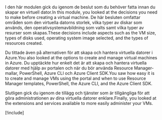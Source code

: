 <span data-ttu-id="59af9-101">I den här modulen gick du igenom de beslut som du behöver fatta innan du skapar en virtuell dator.</span><span class="sxs-lookup"><span data-stu-id="59af9-101">In this module, you looked at the decisions you need to make before creating a virtual machine.</span></span> <span data-ttu-id="59af9-102">De här besluten omfattar områden som den virtuella datorns storlek, vilka typer av diskar som används, den operativsystemavbildning som valts samt vilka typer av resurser som skapas.</span><span class="sxs-lookup"><span data-stu-id="59af9-102">These decisions include aspects such as the VM size, types of disks used, operating system image selected, and the types of resources created.</span></span>

<span data-ttu-id="59af9-103">Du tittade även på alternativen för att skapa och hantera virtuella datorer i Azure.</span><span class="sxs-lookup"><span data-stu-id="59af9-103">You also looked at the options to create and manage virtual machines in Azure.</span></span> <span data-ttu-id="59af9-104">Du upptäckte hur enkelt det är att skapa och hantera virtuella datorer med hjälp av portalen och när du bör använda Resource Manager-mallar, PowerShell, Azure CLI och Azure Client SDK.</span><span class="sxs-lookup"><span data-stu-id="59af9-104">You saw how easy it is to create and manage VMs using the portal and when to use Resource Manager templates, PowerShell, the Azure CLI, and the Azure Client SDK.</span></span>

<span data-ttu-id="59af9-105">Slutligen gick du igenom de tillägg och tjänster som är tillgängliga för att göra administrationen av dina virtuella datorer enklare.</span><span class="sxs-lookup"><span data-stu-id="59af9-105">Finally, you looked at the extensions and services available to more easily administer your VMs.</span></span>

[!include[](../../../includes/azure-sandbox-cleanup.md)]
